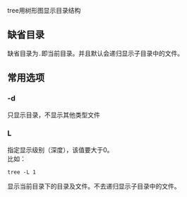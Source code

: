 tree用树形图显示目录结构
## 缺省目录
缺省目录为`.`即当前目录。并且默认会递归显示子目录中的文件。
## 常用选项
### -d
只显示目录，不显示其他类型文件
### L
指定显示级别（深度），该值要大于0。  
比如：

    tree -L 1
显示当前目录下的目录及文件。不去递归显示子目录中的文件。
